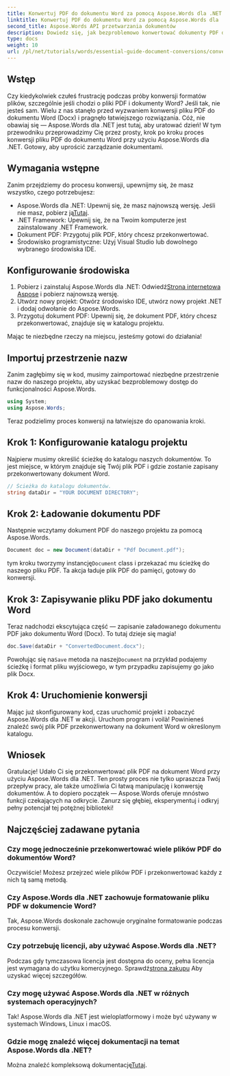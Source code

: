 ```yaml
---
title: Konwertuj PDF do dokumentu Word za pomocą Aspose.Words dla .NET
linktitle: Konwertuj PDF do dokumentu Word za pomocą Aspose.Words dla .NET
second_title: Aspose.Words API przetwarzania dokumentów
description: Dowiedz się, jak bezproblemowo konwertować dokumenty PDF do formatu Word (Docx) za pomocą Aspose.Words dla .NET. Ten przewodnik krok po kroku ułatwia pracę deweloperom.
type: docs
weight: 10
url: /pl/net/tutorials/words/essential-guide-document-conversions/convert-pdf-to-word/
---
```

## Wstęp

Czy kiedykolwiek czułeś frustrację podczas próby konwersji formatów plików, szczególnie jeśli chodzi o pliki PDF i dokumenty Word? Jeśli tak, nie jesteś sam. Wielu z nas stanęło przed wyzwaniem konwersji pliku PDF do dokumentu Word (Docx) i pragnęło łatwiejszego rozwiązania. Cóż, nie obawiaj się — Aspose.Words dla .NET jest tutaj, aby uratować dzień! W tym przewodniku przeprowadzimy Cię przez prosty, krok po kroku proces konwersji pliku PDF do dokumentu Word przy użyciu Aspose.Words dla .NET. Gotowy, aby uprościć zarządzanie dokumentami.

## Wymagania wstępne

Zanim przejdziemy do procesu konwersji, upewnijmy się, że masz wszystko, czego potrzebujesz:

-  Aspose.Words dla .NET: Upewnij się, że masz najnowszą wersję. Jeśli nie masz, pobierz ją[Tutaj](https://releases.aspose.com/words/net/).
- .NET Framework: Upewnij się, że na Twoim komputerze jest zainstalowany .NET Framework.
- Dokument PDF: Przygotuj plik PDF, który chcesz przekonwertować.
- Środowisko programistyczne: Użyj Visual Studio lub dowolnego wybranego środowiska IDE.

## Konfigurowanie środowiska

1.  Pobierz i zainstaluj Aspose.Words dla .NET: Odwiedź[Strona internetowa Aspose](https://releases.aspose.com/words/net/) i pobierz najnowszą wersję.
2. Utwórz nowy projekt: Otwórz środowisko IDE, utwórz nowy projekt .NET i dodaj odwołanie do Aspose.Words.
3. Przygotuj dokument PDF: Upewnij się, że dokument PDF, który chcesz przekonwertować, znajduje się w katalogu projektu.

Mając te niezbędne rzeczy na miejscu, jesteśmy gotowi do działania!

## Importuj przestrzenie nazw

Zanim zagłębimy się w kod, musimy zaimportować niezbędne przestrzenie nazw do naszego projektu, aby uzyskać bezproblemowy dostęp do funkcjonalności Aspose.Words.

```csharp
using System;
using Aspose.Words;
```

Teraz podzielimy proces konwersji na łatwiejsze do opanowania kroki.

## Krok 1: Konfigurowanie katalogu projektu

Najpierw musimy określić ścieżkę do katalogu naszych dokumentów. To jest miejsce, w którym znajduje się Twój plik PDF i gdzie zostanie zapisany przekonwertowany dokument Word.

```csharp
// Ścieżka do katalogu dokumentów.
string dataDir = "YOUR DOCUMENT DIRECTORY";
```

## Krok 2: Ładowanie dokumentu PDF

Następnie wczytamy dokument PDF do naszego projektu za pomocą Aspose.Words.

```csharp
Document doc = new Document(dataDir + "Pdf Document.pdf");
```

 tym kroku tworzymy instancję`Document` class i przekazać mu ścieżkę do naszego pliku PDF. Ta akcja ładuje plik PDF do pamięci, gotowy do konwersji.

## Krok 3: Zapisywanie pliku PDF jako dokumentu Word

Teraz nadchodzi ekscytująca część — zapisanie załadowanego dokumentu PDF jako dokumentu Word (Docx). To tutaj dzieje się magia!

```csharp
doc.Save(dataDir + "ConvertedDocument.docx");
```

 Powołując się na`Save` metoda na naszej`Document` na przykład podajemy ścieżkę i format pliku wyjściowego, w tym przypadku zapisujemy go jako plik Docx.

## Krok 4: Uruchomienie konwersji

Mając już skonfigurowany kod, czas uruchomić projekt i zobaczyć Aspose.Words dla .NET w akcji. Uruchom program i voilà! Powinieneś znaleźć swój plik PDF przekonwertowany na dokument Word w określonym katalogu.

## Wniosek

Gratulacje! Udało Ci się przekonwertować plik PDF na dokument Word przy użyciu Aspose.Words dla .NET. Ten prosty proces nie tylko upraszcza Twój przepływ pracy, ale także umożliwia Ci łatwą manipulację i konwersję dokumentów. A to dopiero początek — Aspose.Words oferuje mnóstwo funkcji czekających na odkrycie. Zanurz się głębiej, eksperymentuj i odkryj pełny potencjał tej potężnej biblioteki!

## Najczęściej zadawane pytania

### Czy mogę jednocześnie przekonwertować wiele plików PDF do dokumentów Word?
Oczywiście! Możesz przejrzeć wiele plików PDF i przekonwertować każdy z nich tą samą metodą.

### Czy Aspose.Words dla .NET zachowuje formatowanie pliku PDF w dokumencie Word?
Tak, Aspose.Words doskonale zachowuje oryginalne formatowanie podczas procesu konwersji.

### Czy potrzebuję licencji, aby używać Aspose.Words dla .NET?
 Podczas gdy tymczasowa licencja jest dostępna do oceny, pełna licencja jest wymagana do użytku komercyjnego. Sprawdź[strona zakupu](https://purchase.conholdate.com/buy) Aby uzyskać więcej szczegółów.

### Czy mogę używać Aspose.Words dla .NET w różnych systemach operacyjnych?
Tak! Aspose.Words dla .NET jest wieloplatformowy i może być używany w systemach Windows, Linux i macOS.

### Gdzie mogę znaleźć więcej dokumentacji na temat Aspose.Words dla .NET?
 Można znaleźć kompleksową dokumentację[Tutaj](https://reference.aspose.com/words/net/).